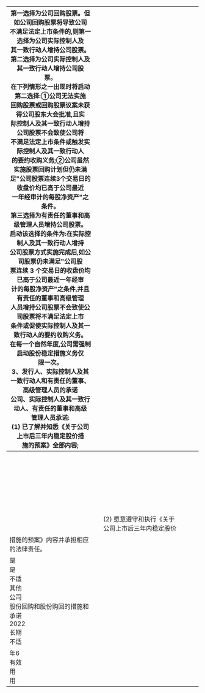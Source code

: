 | 第一选择为公司回购股票。但如公司回购股票将导致公司<br>不满足法定上市条件的,则第一选择为公司实际控制人及<br>其一致行动人增持公司股票。<br>第二选择为公司实际控制人及其一致行动人增持公司股<br>票。<br>在下列情形之一出现时将启动第二选择:①公司无法实施<br>回购股票或回购股票议案未获得公司股东大会批准,且实<br>际控制人及其一致行动人增持公司股票不会致使公司将<br>不满足法定上市条件或触发实际控制人及其一致行动人<br>的要约收购义务;②公司虽然实施股票回购计划但仍未满<br>足"公司股票连续3个交易日的收盘价均已高于公司最近<br>一年经审计的每股净资产"之条件。<br>第三选择为有责任的董事和高级管理人员增持公司股票。<br>启动该选择的条件为:在实际控制人及其一致行动人增持<br>公司股票方式实施完成后,如公司股票仍未满足"公司股<br>票连续 3 个交易日的收盘价均已高于公司最近一年经审<br>计的每股净资产"之条件,并且有责任的董事和高级管理<br>人员增持公司股票不会致使公司股票将不满足法定上市<br>条件或促使实际控制人及其一致行动人的要约收购义务。<br>在每一个自然年度,公司需强制启动股份稳定措施义务仅<br>限一次。<br>3、发行人、实际控制人及其一致行动人和有责任的董事、<br>高级管理人员的承诺<br>公司、实际控制人及其一致行动人、有责任的董事和高级<br>管理人员承诺:<br>(1) 已了解并知悉《关于公司上市后三年内稳定股价措<br>施的预案》全部内容; |  |                            |  |  |  |
|------------------------------------------------------------------------------------------------------------------------------------------------------------------------------------------------------------------------------------------------------------------------------------------------------------------------------------------------------------------------------------------------------------------------------------------------------------------------------------------------------------------------------------------------------------------------------------------------------------------------------------------------------------------------------------------|--|----------------------------|--|--|--|
|                                                                                                                                                                                                                                                                                                                                                                                                                                                                                                                                                                                                                                                                                          |  |                            |  |  |  |
|                                                                                                                                                                                                                                                                                                                                                                                                                                                                                                                                                                                                                                                                                          |  |                            |  |  |  |
|                                                                                                                                                                                                                                                                                                                                                                                                                                                                                                                                                                                                                                                                                          |  |                            |  |  |  |
|                                                                                                                                                                                                                                                                                                                                                                                                                                                                                                                                                                                                                                                                                          |  |                            |  |  |  |
|                                                                                                                                                                                                                                                                                                                                                                                                                                                                                                                                                                                                                                                                                          |  |                            |  |  |  |
|                                                                                                                                                                                                                                                                                                                                                                                                                                                                                                                                                                                                                                                                                          |  |                            |  |  |  |
|                                                                                                                                                                                                                                                                                                                                                                                                                                                                                                                                                                                                                                                                                          |  |                            |  |  |  |
|                                                                                                                                                                                                                                                                                                                                                                                                                                                                                                                                                                                                                                                                                          |  |                            |  |  |  |
|                                                                                                                                                                                                                                                                                                                                                                                                                                                                                                                                                                                                                                                                                          |  |                            |  |  |  |
|                                                                                                                                                                                                                                                                                                                                                                                                                                                                                                                                                                                                                                                                                          |  |                            |  |  |  |
|                                                                                                                                                                                                                                                                                                                                                                                                                                                                                                                                                                                                                                                                                          |  |                            |  |  |  |
|                                                                                                                                                                                                                                                                                                                                                                                                                                                                                                                                                                                                                                                                                          |  |                            |  |  |  |
|                                                                                                                                                                                                                                                                                                                                                                                                                                                                                                                                                                                                                                                                                          |  |                            |  |  |  |
|                                                                                                                                                                                                                                                                                                                                                                                                                                                                                                                                                                                                                                                                                          |  |                            |  |  |  |
|                                                                                                                                                                                                                                                                                                                                                                                                                                                                                                                                                                                                                                                                                          |  |                            |  |  |  |
|                                                                                                                                                                                                                                                                                                                                                                                                                                                                                                                                                                                                                                                                                          |  |                            |  |  |  |
|                                                                                                                                                                                                                                                                                                                                                                                                                                                                                                                                                                                                                                                                                          |  |                            |  |  |  |
|                                                                                                                                                                                                                                                                                                                                                                                                                                                                                                                                                                                                                                                                                          |  |                            |  |  |  |
|                                                                                                                                                                                                                                                                                                                                                                                                                                                                                                                                                                                                                                                                                          |  |                            |  |  |  |
|                                                                                                                                                                                                                                                                                                                                                                                                                                                                                                                                                                                                                                                                                          |  |                            |  |  |  |
|                                                                                                                                                                                                                                                                                                                                                                                                                                                                                                                                                                                                                                                                                          |  |                            |  |  |  |
|                                                                                                                                                                                                                                                                                                                                                                                                                                                                                                                                                                                                                                                                                          |  |                            |  |  |  |
|                                                                                                                                                                                                                                                                                                                                                                                                                                                                                                                                                                                                                                                                                          |  |                            |  |  |  |
|                                                                                                                                                                                                                                                                                                                                                                                                                                                                                                                                                                                                                                                                                          |  |                            |  |  |  |
|                                                                                                                                                                                                                                                                                                                                                                                                                                                                                                                                                                                                                                                                                          |  |                            |  |  |  |
|                                                                                                                                                                                                                                                                                                                                                                                                                                                                                                                                                                                                                                                                                          |  |                            |  |  |  |
|                                                                                                                                                                                                                                                                                                                                                                                                                                                                                                                                                                                                                                                                                          |  |                            |  |  |  |
|                                                                                                                                                                                                                                                                                                                                                                                                                                                                                                                                                                                                                                                                                          |  | (2) 愿意遵守和执行《关于公司上市后三年内稳定股价 |  |  |  |
| 措施的预案》内容并承担相应的法律责任。                                                                                                                                                                                                                                                                                                                                                                                                                                                                                                                                                                                                                                                                      |  |                            |  |  |  |
| 是<br>是<br>不适<br>其他<br>公司<br>股份回购和股份购回的措施和承诺<br>2022<br>长期<br>不适                                                                                                                                                                                                                                                                                                                                                                                                                                                                                                                                                                                                                          |  |                            |  |  |  |
| 年6<br>有效<br>用<br>用                                                                                                                                                                                                                                                                                                                                                                                                                                                                                                                                                                                                                                                                       |  |                            |  |  |  |
